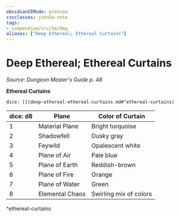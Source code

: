 ```yaml
---
obsidianUIMode: preview
cssclasses: json5e-note
tags:
- compendium/src/5e/dmg
aliases: ["Deep Ethereal; Ethereal Curtains"]
---
```

# Deep Ethereal; Ethereal Curtains
*Source: Dungeon Master's Guide p. 48* 

**Ethereal Curtains**

`dice: [](deep-ethereal-ethereal-curtains.md#^ethereal-curtains)`

| dice: d8 | Plane | Color of Curtain |
|----------|-------|------------------|
| 1 | Material Plane | Bright turquoise |
| 2 | Shadowfell | Dusky gray |
| 3 | Feywild | Opalescent white |
| 4 | Plane of Air | Pale blue |
| 5 | Plane of Earth | Reddish-brown |
| 6 | Plane of Fire | Orange |
| 7 | Plane of Water | Green |
| 8 | Elemental Chaos | Swirling mix of colors |
^ethereal-curtains